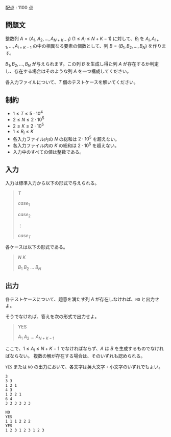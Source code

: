 配点 : $1100$ 点

## 問題文

整数列 $A=(A_1, A_2, \ldots, A_{N + K-1})$ ($1 \leq A_i \leq N+K-1$) に対して、$B_i$ を $A_i,A_{i+1},\ldots,A_{i+K-1}$ の中の相異なる要素の個数として、列 $B=(B_1, B_2, \ldots, B_N)$ を作ります。

$B_1, B_2, \ldots, B_N$ が与えられます。この列 $B$ を生成し得た列 $A$ が存在するか判定し、存在する場合はそのような列 $A$ を一つ構成してください。

各入力ファイルについて、$T$ 個のテストケースを解いてください。

## 制約

- $1 \le T \le 5 \cdot 10^4$
- $2 \le N \le 2 \cdot 10^5$
- $2 \le K \le 2 \cdot 10^5$
- $1 \le B_i \le K$
- 各入力ファイル内の $N$ の総和は $2\cdot 10^5$ を超えない。
- 各入力ファイル内の $K$ の総和は $2\cdot 10^5$ を超えない。
- 入力中のすべての値は整数である。

## 入力

入力は標準入力から以下の形式で与えられる。

> $T$
> 
> $case_1$
> 
> $case_2$
> 
> $\vdots$
> 
> $case_T$

各ケースは以下の形式である。

> $N$ $K$
> 
> $B_1$ $B_2$ $\ldots$ $B_N$

## 出力

各テストケースについて、題意を満たす列 $A$ が存在しなければ、`NO` と出力せよ。

そうでなければ、答えを次の形式で出力せよ。

> YES
> 
> $A_1$ $A_2$ $\ldots$ $A_{N+K-1}$

ここで、$1 \leq A_i \leq N+K-1$ でなければならず、$A$ は $B$ を生成するものでなければならない。
複数の解が存在する場合は、そのいずれも認められる。

`YES` または `NO` の出力において、各文字は英大文字・小文字のいずれでもよい。

```input1
3
3 3
1 2 1
4 3
1 2 2 1
6 4
3 3 3 3 3 3
```

```output1
NO
YES
1 1 1 2 2 2 
YES
1 2 3 1 2 3 1 2 3
```